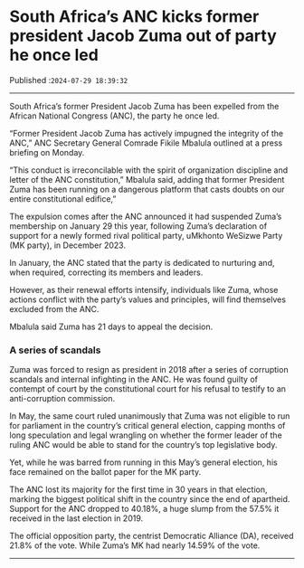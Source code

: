 # South Africa’s ANC kicks former president Jacob Zuma out of party he once led

Published :`2024-07-29 18:39:32`

---

South Africa’s former President Jacob Zuma has been expelled from the African National Congress (ANC), the party he once led.

“Former President Jacob Zuma has actively impugned the integrity of the ANC,” ANC Secretary General Comrade Fikile Mbalula outlined at a press briefing on Monday.

“This conduct is irreconcilable with the spirit of organization discipline and letter of the ANC constitution,” Mbalula said, adding that former President Zuma has been running on a dangerous platform that casts doubts on our entire constitutional edifice,”

The expulsion comes after the ANC announced it had suspended Zuma’s membership on January 29 this year, following Zuma’s declaration of support for a newly formed rival political party, uMkhonto WeSizwe Party (MK party), in December 2023.

In January, the ANC stated that the party is dedicated to nurturing and, when required, correcting its members and leaders.

However, as their renewal efforts intensify, individuals like Zuma, whose actions conflict with the party’s values and principles, will find themselves excluded from the ANC.

Mbalula said Zuma has 21 days to appeal the decision.

### A series of scandals

Zuma was forced to resign as president in 2018 after a series of corruption scandals and internal infighting in the ANC. He was found guilty of contempt of court by the constitutional court for his refusal to testify to an anti-corruption commission.

In May, the same court ruled unanimously that Zuma was not eligible to run for parliament in the country’s critical general election, capping months of long speculation and legal wrangling on whether the former leader of the ruling ANC would be able to stand for the country’s top legislative body.

Yet, while he was barred from running in this May’s general election, his face remained on the ballot paper for the MK party.

The ANC lost its majority for the first time in 30 years in that election, marking the biggest political shift in the country since the end of apartheid. Support for the ANC dropped to 40.18%, a huge slump from the 57.5% it received in the last election in 2019.

The official opposition party, the centrist Democratic Alliance (DA), received 21.8% of the vote. While Zuma’s MK had nearly 14.59% of the vote.

---


